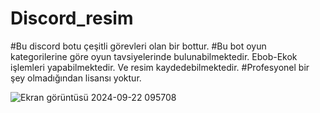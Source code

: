 # Discord_resim
#Bu discord botu çeşitli görevleri olan bir bottur.
#Bu bot oyun kategorilerine göre oyun tavsiyelerinde bulunabilmektedir. Ebob-Ekok işlemleri yapabilmektedir. Ve resim kaydedebilmektedir.
#Profesyonel bir şey olmadığından lisansı yoktur.

![Ekran görüntüsü 2024-09-22 095708](https://github.com/user-attachments/assets/93a317e3-6ace-46a5-8833-aa43d248cf94)

